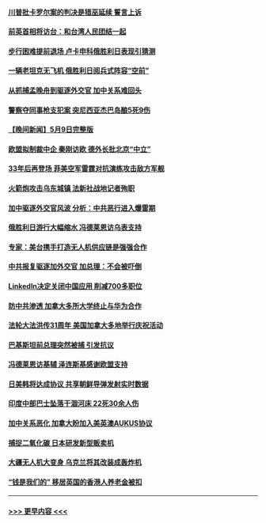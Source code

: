 #### [川普批卡罗尔案的判决是猎巫延续 誓言上诉](../pages/prog202/a103708719.md?t=05102143) 
#### [前英首相将访台：和台湾人民团结一起](../pages/prog202/a103708733.md?t=05102143) 
#### [步行困难提前退场 卢卡申科俄胜利日表现引猜测](../pages/prog202/a103708716.md?t=05102143) 
#### [一辆老坦克无飞机 俄胜利日阅兵式阵容“空前”](../pages/prog202/a103708712.md?t=05102143) 
#### [从抓捕孟晚舟到驱逐外交官 加中关系难回头](../pages/prog202/a103708701.md?t=05102143) 
#### [警察夺同事枪支犯案 突尼西亚杰巴岛酿5死9伤](../pages/prog202/a103708680.md?t=05102143) 
#### [【晚间新闻】5月9日完整版](../pages/prog202/a103708476.md?t=05102143) 
#### [欧盟拟制裁中企 秦刚访欧 德外长批北京“中立”](../pages/prog202/a103708474.md?t=05102143) 
#### [33年后再登场 菲美空军雷霆对抗演练攻击敌方军舰](../pages/prog202/a103708467.md?t=05102143) 
#### [火箭炮攻击乌东城镇 法新社战地记者殉职](../pages/prog202/a103708434.md?t=05102143) 
#### [加中驱逐外交官风波 分析：中共恶行进入爆雷期](../pages/prog202/a103708347.md?t=05102143) 
#### [俄胜利日游行大幅缩水 冯德莱恩访乌表支持](../pages/prog202/a103708342.md?t=05102143) 
#### [专家：美台携手打造无人机供应链是强强合作](../pages/prog202/a103708280.md?t=05102143) 
#### [中共报复驱逐加外交官 加总理：不会被吓倒](../pages/prog202/a103708243.md?t=05102143) 
#### [LinkedIn决定关闭中国应用 削减700多职位](../pages/prog202/a103708226.md?t=05102143) 
#### [防中共渗透 加拿大多所大学终止与华为合作](../pages/prog202/a103708173.md?t=05102143) 
#### [法轮大法洪传31周年 美国加拿大多地举行庆祝活动](../pages/prog202/a103708171.md?t=05102143) 
#### [巴基斯坦前总理突然被捕 引发抗议](../pages/prog202/a103708169.md?t=05102143) 
#### [冯德莱恩访基辅 泽连斯基感谢欧盟支持](../pages/prog202/a103708168.md?t=05102143) 
#### [日美韩将达成协议 共享朝鲜导弹发射实时数据](../pages/prog202/a103708167.md?t=05102143) 
#### [印度中部巴士坠落干涸河床 22死30余人伤](../pages/prog202/a103708023.md?t=05102143) 
#### [加中关系恶化 加拿大盼加入美英澳AUKUS协议](../pages/prog202/a103707955.md?t=05102143) 
#### [捕捉二氧化碳 日本研发新型贩卖机](../pages/prog202/a103707979.md?t=05102143) 
#### [大疆无人机大变身 乌克兰将其改装成轰炸机](../pages/prog202/a103707946.md?t=05102143) 
#### [“钱是我们的” 移居英国的香港人养老金被扣](../pages/prog202/a103707950.md?t=05102143) 

----
#### [ >>> 更早内容 <<< ](../indexes/prog202-earlier.md)
